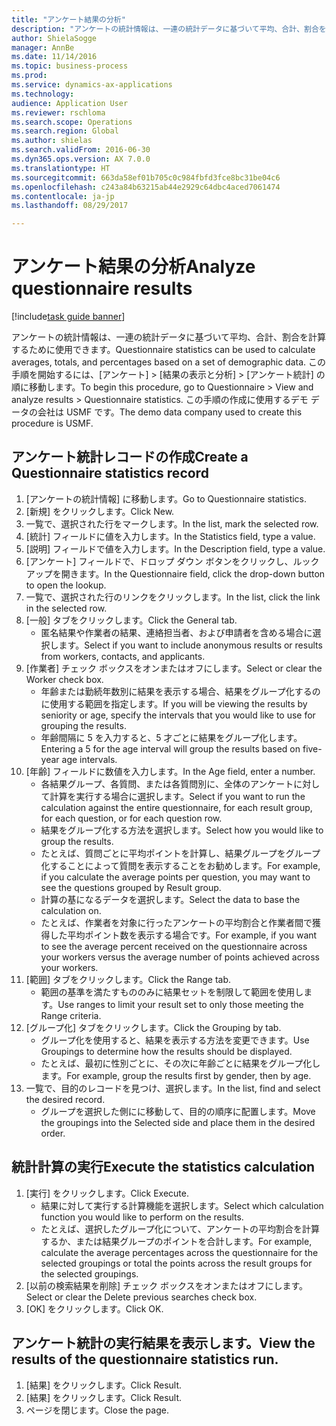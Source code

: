 ```yaml
--- 
title: "アンケート結果の分析"
description: "アンケートの統計情報は、一連の統計データに基づいて平均、合計、割合を計算するために使用できます。"
author: ShielaSogge
manager: AnnBe
ms.date: 11/14/2016
ms.topic: business-process
ms.prod: 
ms.service: dynamics-ax-applications
ms.technology: 
audience: Application User
ms.reviewer: rschloma
ms.search.scope: Operations
ms.search.region: Global
ms.author: shielas
ms.search.validFrom: 2016-06-30
ms.dyn365.ops.version: AX 7.0.0
ms.translationtype: HT
ms.sourcegitcommit: 663da58ef01b705c0c984fbfd3fce8bc31be04c6
ms.openlocfilehash: c243a84b63215ab44e2929c64dbc4aced7061474
ms.contentlocale: ja-jp
ms.lasthandoff: 08/29/2017

---
```

# <a name="analyze-questionnaire-results"></a><span data-ttu-id="a6976-103">アンケート結果の分析</span><span class="sxs-lookup"><span data-stu-id="a6976-103">Analyze questionnaire results</span></span>

[!include[task guide banner](../../includes/task-guide-banner.md)]

<span data-ttu-id="a6976-104">アンケートの統計情報は、一連の統計データに基づいて平均、合計、割合を計算するために使用できます。</span><span class="sxs-lookup"><span data-stu-id="a6976-104">Questionnaire statistics can be used to calculate averages, totals, and percentages based on a set of demographic data.</span></span> <span data-ttu-id="a6976-105">この手順を開始するには、[アンケート] > [結果の表示と分析] > [アンケート統計] の順に移動します。</span><span class="sxs-lookup"><span data-stu-id="a6976-105">To begin this procedure, go to Questionnaire > View and analyze results > Questionnaire statistics.</span></span> <span data-ttu-id="a6976-106">この手順の作成に使用するデモ データの会社は USMF です。</span><span class="sxs-lookup"><span data-stu-id="a6976-106">The demo data company used to create this procedure is USMF.</span></span>


## <a name="create-a-questionnaire-statistics-record"></a><span data-ttu-id="a6976-107">アンケート統計レコードの作成</span><span class="sxs-lookup"><span data-stu-id="a6976-107">Create a Questionnaire statistics record</span></span>
1. <span data-ttu-id="a6976-108">[アンケートの統計情報] に移動します。</span><span class="sxs-lookup"><span data-stu-id="a6976-108">Go to Questionnaire statistics.</span></span>
2. <span data-ttu-id="a6976-109">[新規] をクリックします。</span><span class="sxs-lookup"><span data-stu-id="a6976-109">Click New.</span></span>
3. <span data-ttu-id="a6976-110">一覧で、選択された行をマークします。</span><span class="sxs-lookup"><span data-stu-id="a6976-110">In the list, mark the selected row.</span></span>
4. <span data-ttu-id="a6976-111">[統計] フィールドに値を入力します。</span><span class="sxs-lookup"><span data-stu-id="a6976-111">In the Statistics field, type a value.</span></span>
5. <span data-ttu-id="a6976-112">[説明] フィールドで値を入力します。</span><span class="sxs-lookup"><span data-stu-id="a6976-112">In the Description field, type a value.</span></span>
6. <span data-ttu-id="a6976-113">[アンケート] フィールドで、ドロップ ダウン ボタンをクリックし、ルックアップを開きます。</span><span class="sxs-lookup"><span data-stu-id="a6976-113">In the Questionnaire field, click the drop-down button to open the lookup.</span></span>
7. <span data-ttu-id="a6976-114">一覧で、選択された行のリンクをクリックします。</span><span class="sxs-lookup"><span data-stu-id="a6976-114">In the list, click the link in the selected row.</span></span>
8. <span data-ttu-id="a6976-115">[一般] タブをクリックします。</span><span class="sxs-lookup"><span data-stu-id="a6976-115">Click the General tab.</span></span>
    * <span data-ttu-id="a6976-116">匿名結果や作業者の結果、連絡担当者、および申請者を含める場合に選択します。</span><span class="sxs-lookup"><span data-stu-id="a6976-116">Select if you want to include anonymous results or results from workers, contacts, and applicants.</span></span>  
9. <span data-ttu-id="a6976-117">[作業者] チェック ボックスをオンまたはオフにします。</span><span class="sxs-lookup"><span data-stu-id="a6976-117">Select or clear the Worker check box.</span></span>
    * <span data-ttu-id="a6976-118">年齢または勤続年数別に結果を表示する場合、結果をグループ化するのに使用する範囲を指定します。</span><span class="sxs-lookup"><span data-stu-id="a6976-118">If you will be viewing the results by seniority or age, specify the intervals that you would like to use for grouping the results.</span></span>  
    * <span data-ttu-id="a6976-119">年齢間隔に 5 を入力すると、5 才ごとに結果をグループ化します。</span><span class="sxs-lookup"><span data-stu-id="a6976-119">Entering a 5 for the age interval will group the results based on five-year age intervals.</span></span>  
10. <span data-ttu-id="a6976-120">[年齢] フィールドに数値を入力します。</span><span class="sxs-lookup"><span data-stu-id="a6976-120">In the Age field, enter a number.</span></span>
    * <span data-ttu-id="a6976-121">各結果グループ、各質問、または各質問別に、全体のアンケートに対して計算を実行する場合に選択します。</span><span class="sxs-lookup"><span data-stu-id="a6976-121">Select if you want to run the calculation against the entire questionnaire, for each result group, for each question, or for each question row.</span></span>  
    * <span data-ttu-id="a6976-122">結果をグループ化する方法を選択します。</span><span class="sxs-lookup"><span data-stu-id="a6976-122">Select how you would like to group the results.</span></span>  
    * <span data-ttu-id="a6976-123">たとえば、質問ごとに平均ポイントを計算し、結果グループをグループ化することによって質問を表示することをお勧めします。</span><span class="sxs-lookup"><span data-stu-id="a6976-123">For example, if you calculate the average points per question, you may want to see the questions grouped by Result group.</span></span>  
    * <span data-ttu-id="a6976-124">計算の基になるデータを選択します。</span><span class="sxs-lookup"><span data-stu-id="a6976-124">Select the data to base the calculation on.</span></span>  
    * <span data-ttu-id="a6976-125">たとえば、作業者を対象に行ったアンケートの平均割合と作業者間で獲得した平均ポイント数を表示する場合です。</span><span class="sxs-lookup"><span data-stu-id="a6976-125">For example, if you want to see the average percent received on the questionnaire across your workers versus the average number of points achieved across your workers.</span></span>  
11. <span data-ttu-id="a6976-126">[範囲] タブをクリックします。</span><span class="sxs-lookup"><span data-stu-id="a6976-126">Click the Range tab.</span></span>
    * <span data-ttu-id="a6976-127">範囲の基準を満たすもののみに結果セットを制限して範囲を使用します。</span><span class="sxs-lookup"><span data-stu-id="a6976-127">Use ranges to limit your result set to only those meeting the Range criteria.</span></span>  
12. <span data-ttu-id="a6976-128">[グループ化] タブをクリックします。</span><span class="sxs-lookup"><span data-stu-id="a6976-128">Click the Grouping by tab.</span></span>
    * <span data-ttu-id="a6976-129">グループ化を使用すると、結果を表示する方法を変更できます。</span><span class="sxs-lookup"><span data-stu-id="a6976-129">Use Groupings to determine how the results should be displayed.</span></span>  
    * <span data-ttu-id="a6976-130">たとえば、最初に性別ごとに、その次に年齢ごとに結果をグループ化します。</span><span class="sxs-lookup"><span data-stu-id="a6976-130">For example, group the results first by gender, then by age.</span></span>  
13. <span data-ttu-id="a6976-131">一覧で、目的のレコードを見つけ、選択します。</span><span class="sxs-lookup"><span data-stu-id="a6976-131">In the list, find and select the desired record.</span></span>
    * <span data-ttu-id="a6976-132">グループを選択した側にに移動して、目的の順序に配置します。</span><span class="sxs-lookup"><span data-stu-id="a6976-132">Move the groupings into the Selected side and place them in the desired order.</span></span>  

## <a name="execute-the-statistics-calculation"></a><span data-ttu-id="a6976-133">統計計算の実行</span><span class="sxs-lookup"><span data-stu-id="a6976-133">Execute the statistics calculation</span></span>
1. <span data-ttu-id="a6976-134">[実行] をクリックします。</span><span class="sxs-lookup"><span data-stu-id="a6976-134">Click Execute.</span></span>
    * <span data-ttu-id="a6976-135">結果に対して実行する計算機能を選択します。</span><span class="sxs-lookup"><span data-stu-id="a6976-135">Select which calculation function you would like to perform on the results.</span></span>  
    * <span data-ttu-id="a6976-136">たとえば、選択したグループ化について、アンケートの平均割合を計算するか、または結果グループのポイントを合計します。</span><span class="sxs-lookup"><span data-stu-id="a6976-136">For example, calculate the average percentages across the questionnaire for the selected groupings or total the points across the result groups for the selected groupings.</span></span>  
2. <span data-ttu-id="a6976-137">[以前の検索結果を削除] チェック ボックスをオンまたはオフにします。</span><span class="sxs-lookup"><span data-stu-id="a6976-137">Select or clear the Delete previous searches check box.</span></span>
3. <span data-ttu-id="a6976-138">[OK] をクリックします。</span><span class="sxs-lookup"><span data-stu-id="a6976-138">Click OK.</span></span>

## <a name="view-the-results-of-the-questionnaire-statistics-run"></a><span data-ttu-id="a6976-139">アンケート統計の実行結果を表示します。</span><span class="sxs-lookup"><span data-stu-id="a6976-139">View the results of the questionnaire statistics run.</span></span>
1. <span data-ttu-id="a6976-140">[結果] をクリックします。</span><span class="sxs-lookup"><span data-stu-id="a6976-140">Click Result.</span></span>
2. <span data-ttu-id="a6976-141">[結果] をクリックします。</span><span class="sxs-lookup"><span data-stu-id="a6976-141">Click Result.</span></span>
3. <span data-ttu-id="a6976-142">ページを閉じます。</span><span class="sxs-lookup"><span data-stu-id="a6976-142">Close the page.</span></span>


